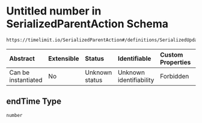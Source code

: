 # Untitled number in SerializedParentAction Schema

```txt
https://timelimit.io/SerializedParentAction#/definitions/SerializedUpdatCategoryDisableLimitsAction/properties/endTime
```

| Abstract            | Extensible | Status         | Identifiable            | Custom Properties | Additional Properties | Access Restrictions | Defined In                                                                                        |
| :------------------ | :--------- | :------------- | :---------------------- | :---------------- | :-------------------- | :------------------ | :------------------------------------------------------------------------------------------------ |
| Can be instantiated | No         | Unknown status | Unknown identifiability | Forbidden         | Allowed               | none                | [SerializedParentAction.schema.json\*](SerializedParentAction.schema.json "open original schema") |

## endTime Type

`number`
